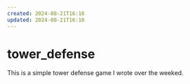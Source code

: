 ```yaml
---
created: 2024-08-21T16:16
updated: 2024-08-21T16:16
---
```

# tower_defense
This is a simple tower defense game I wrote over the weeked.
